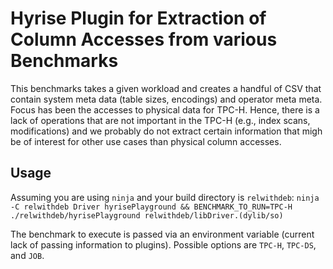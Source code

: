 # Hyrise Plugin for Extraction of Column Accesses from various Benchmarks

This benchmarks takes a given workload and creates a handful of CSV that contain system meta data (table sizes, encodings) and operator meta meta.
Focus has been the accesses to physical data for TPC-H. Hence, there is a lack of operations that are not important in the TPC-H (e.g., index scans, modifications) and we probably do not extract certain information that migh be of interest for other use cases than physical column accesses.

## Usage

Assuming you are using `ninja` and your build directory is `relwithdeb`:
`ninja -C relwithdeb Driver hyrisePlayground && BENCHMARK_TO_RUN=TPC-H ./relwithdeb/hyrisePlayground relwithdeb/libDriver.(dylib/so)`

The benchmark to execute is passed via an environment variable (current lack of passing information to plugins). Possible options are `TPC-H`, `TPC-DS`, and `JOB`.
